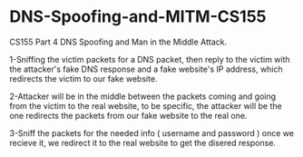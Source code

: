 # DNS-Spoofing-and-MITM-CS155
CS155 Part 4 DNS Spoofing and Man in the Middle Attack.

1-Sniffing the victim packets for a DNS packet, then reply to the victim with the attacker's fake DNS response and a fake website's IP address, which redirects the victim to our fake website.

2-Attacker will be in the middle between the packets coming and going from the victim to the real website, to be specific, the attacker will be the one redirects the packets from our fake website to the real one.

3-Sniff the packets for the needed info ( username and password ) once we recieve it, we redirect it to the real website to get the disered response.
